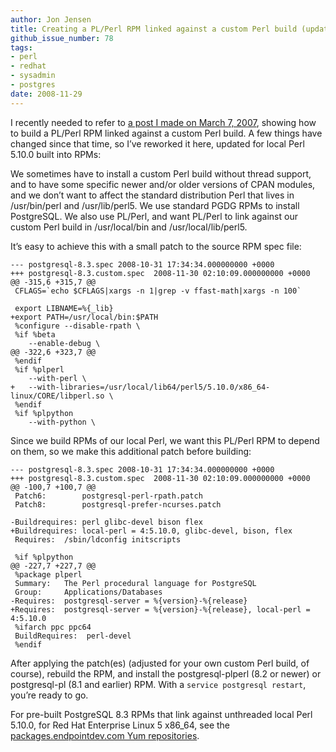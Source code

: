 ```yaml
---
author: Jon Jensen
title: Creating a PL/Perl RPM linked against a custom Perl build (updated)
github_issue_number: 78
tags:
- perl
- redhat
- sysadmin
- postgres
date: 2008-11-29
---
```


I recently needed to refer to [a post I made on March 7, 2007](/blog/2007/03/plperl-rpm-linked-against-custom-perl-build/), showing how to build a PL/Perl RPM linked against a custom Perl build. A few things have changed since that time, so I’ve reworked it here, updated for local Perl 5.10.0 built into RPMs:

We sometimes have to install a custom Perl build without thread support, and to have some specific newer and/or older versions of CPAN modules, and we don’t want to affect the standard distribution Perl that lives in /usr/bin/perl and /usr/lib/perl5. We use standard PGDG RPMs to install PostgreSQL. We also use PL/Perl, and want PL/Perl to link against our custom Perl build in /usr/local/bin and /usr/local/lib/perl5.

It’s easy to achieve this with a small patch to the source RPM spec file:

```
--- postgresql-8.3.spec 2008-10-31 17:34:34.000000000 +0000
+++ postgresql-8.3.custom.spec  2008-11-30 02:10:09.000000000 +0000
@@ -315,6 +315,7 @@
 CFLAGS=`echo $CFLAGS|xargs -n 1|grep -v ffast-math|xargs -n 100`

 export LIBNAME=%{_lib}
+export PATH=/usr/local/bin:$PATH
 %configure --disable-rpath \
 %if %beta
    --enable-debug \
@@ -322,6 +323,7 @@
 %endif
 %if %plperl
    --with-perl \
+   --with-libraries=/usr/local/lib64/perl5/5.10.0/x86_64-linux/CORE/libperl.so \
 %endif
 %if %plpython
    --with-python \
```

Since we build RPMs of our local Perl, we want this PL/Perl RPM to depend on them, so we make this additional patch before building:

```
--- postgresql-8.3.spec 2008-10-31 17:34:34.000000000 +0000
+++ postgresql-8.3.custom.spec  2008-11-30 02:10:09.000000000 +0000
@@ -100,7 +100,7 @@
 Patch6:        postgresql-perl-rpath.patch
 Patch8:        postgresql-prefer-ncurses.patch

-Buildrequires: perl glibc-devel bison flex
+Buildrequires: local-perl = 4:5.10.0, glibc-devel, bison, flex
 Requires:  /sbin/ldconfig initscripts

 %if %plpython
@@ -227,7 +227,7 @@
 %package plperl
 Summary:   The Perl procedural language for PostgreSQL
 Group:     Applications/Databases
-Requires:  postgresql-server = %{version}-%{release}
+Requires:  postgresql-server = %{version}-%{release}, local-perl = 4:5.10.0
 %ifarch ppc ppc64
 BuildRequires:  perl-devel
 %endif
```

After applying the patch(es) (adjusted for your own custom Perl build, of course), rebuild the RPM, and install the postgresql-plperl (8.2 or newer) or postgresql-pl (8.1 and earlier) RPM. With a `service postgresql restart`, you’re ready to go.

For pre-built PostgreSQL 8.3 RPMs that link against unthreaded local Perl 5.10.0, for Red Hat Enterprise Linux 5 x86_64, see the [packages.endpointdev.com Yum repositories](https://packages.endpointdev.com/).
